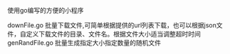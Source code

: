 使用go编写的方便的小程序

downFile.go 批量下载文件,可简单根据提供的url列表下载，也可以根据json文件，自定义下载文件的目录、文件名。根据文件大小适当调整超时时间  
genRandFile.go 批量生成指定大小指定数量的随机文件
